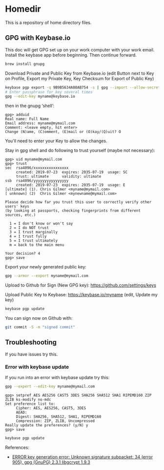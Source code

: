 # Homedir

This is a repository of home directory files.

## GPG with Keybase.io

This doc will get GPG set up on your work computer with your work email. Install the keybase app before beginning. Then
continue forward.

```sh
brew install gnupg
```

Download Private and Public Key from Keybase.io (edit Button next to Key on Profile, Export my Private Key, Key Checksum for Export of Public Key)

```sh
keybase pgp export -q 9B9B5634A88AB754 -s | gpg --import --allow-secret-key-import
# Enter passphrase for key several times
gpg --edit-key myname@keybase.io
```

then in the gnupg ‘shell’:

```text
gpg> adduid
Real name: Full Name
Email address: myname@mymail.com
Comment: <leave empty, hit enter>
Change (N)ame, (C)omment, (E)mail or (O)kay/(Q)uit? O
```

You'll need to enter your Key to allow the changes.

Stay in gpg shell and do following to trust yourself (maybe not necessary):

```text
gpg> uid myname@mymail.com
gpg> trust
sec  rsa4096/xxxxxxxxxxxxxxxx
     created: 2019-07-23  expires: 2035-07-19  usage: SC
     trust: ultimate      validity: ultimate
ssb  rsa4096/yyyyyyyyyyyyyyyy
     created: 2019-07-23  expires: 2035-07-19  usage: E
[ultimate] (1). Chris Gilmer <myname@mymail.com>
[ unknown] (2)  Chris Gilmer <mynewname@mymail.com>

Please decide how far you trust this user to correctly verify other users' keys
(by looking at passports, checking fingerprints from different sources, etc.)

  1 = I don't know or won't say
  2 = I do NOT trust
  3 = I trust marginally
  4 = I trust fully
  5 = I trust ultimately
  m = back to the main menu

Your decision? 4
gpg> save
```

Export your newly generated public key:

```sh
gpg --armor --export myname@mymail.com
```

Upload to Github for Sign (New GPG key): https://github.com/settings/keys

Upload Public Key to Keybase: https://keybase.io/myname (edit, Update my key)

```sh
keybase pgp update
```

You can sign now on Github with:

```sh
git commit -S -m "signed commit"
```

## Troubleshooting

If you have issues try this.

### Error with keybase update

If you run into an error with keybase update try this:

```sh
gpg --expert --edit-key myname@mymail.com
```

```text
gpg> setpref AES AES256 CAST5 3DES SHA256 SHA512 SHA1 RIPEMD160 ZIP ZLIB ks-modify no-mdc
Set preference list to:
     Cipher: AES, AES256, CAST5, 3DES
     AEAD:
     Digest: SHA256, SHA512, SHA1, RIPEMD160
     Compression: ZIP, ZLIB, Uncompressed
Really update the preferences? (y/N) y
gpg> save
```

```sh
keybase pgp update
```

References:
* [ERROR key generation error: Unknown signature subpacket: 34 (error 905), gpg (GnuPG) 2.3.1 libgcrypt 1.9.3](https://github.com/keybase/keybase-issues/issues/4025)
